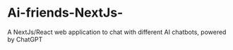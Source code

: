 # Ai-friends-NextJs-
A NextJs/React web application to chat with different AI chatbots, powered by ChatGPT
